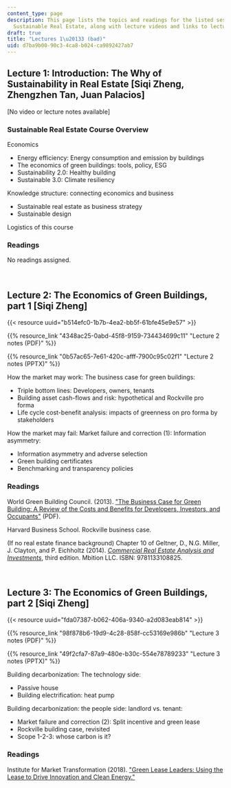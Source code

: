 ```yaml
---
content_type: page
description: This page lists the topics and readings for the listed sessions of 11.350
  Sustainable Real Estate, along with lecture videos and links to lecture slides.
draft: true
title: "Lectures 1\u20133 (bad)"
uid: d7ba9b00-90c3-4ca8-b024-ca9892427ab7
---
```

## Lecture 1: Introduction: The Why of Sustainability in Real Estate \[Siqi Zheng, Zhengzhen Tan, Juan Palacios\] 

\[No video or lecture notes available\]

### Sustainable Real Estate Course Overview  

Economics  

- Energy efficiency: Energy consumption and emission by buildings  
- The economics of green buildings: tools, policy, ESG  
- Sustainability 2.0: Healthy building  
- Sustainable 3.0: Climate resiliency  

Knowledge structure: connecting economics and business  

- Sustainable real estate as business strategy  
- Sustainable design  

Logistics of this course

### Readings 

No readings assigned.

 

## Lecture 2: The Economics of Green Buildings, part 1 \[Siqi Zheng\] 

{{< resource uuid="b514efc0-1b7b-4ea2-bb5f-61bfe45e9e57" >}}

{{% resource_link "4348ac25-0abd-45f8-9159-734434699c11" "Lecture 2 notes (PDF)" %}}

{{% resource_link "0b57ac65-7e61-420c-afff-7900c95c02f1" "Lecture 2 notes (PPTX)" %}}

How the market may work: The business case for green buildings:  

- Triple bottom lines: Developers, owners, tenants  
- Building asset cash-flows and risk: hypothetical and Rockville pro forma  
- Life cycle cost-benefit analysis: impacts of greenness on pro forma by stakeholders  

How the market may fail: Market failure and correction (1): Information asymmetry:  

- Information asymmetry and adverse selection  
- Green building certificates  
- Benchmarking and transparency policies 

### Readings 

World Green Building Council. (2013). ["The Business Case for Green Building: A Review of the Costs and Benefits for Developers, Investors, and Occupants"](https://group.skanska.com/4af531/siteassets/sustainability/reporting-publications/reports-on-green-building/business_case_for_green_building_report_web_2013-03-13.pdf) (PDF).

Harvard Business School. Rockville business case.

(If no real estate finance background) Chapter 10 of Geltner, D., N.G. Miller, J. Clayton, and P. Eichholtz (2014). [*Commercial Real Estate Analysis and Investments*](https://www.amazon.com/Commercial-Real-Estate-Analysis-Investments/dp/1133108822), third edition. Mbition LLC. ISBN: 9781133108825.

 

## Lecture 3: The Economics of Green Buildings, part 2 \[Siqi Zheng\] 

{{< resource uuid="fda07387-b062-406a-9340-a2d083eab814" >}}

{{% resource_link "98f878b6-19d9-4c28-858f-cc53169e986b" "Lecture 3 notes (PDF)" %}}

{{% resource_link "49f2cfa7-87a9-480e-b30c-554e78789233" "Lecture 3 notes (PPTX)" %}}

Building decarbonization: The technology side:  

- Passive house  
- Building electrification: heat pump  

Building decarbonization: the people side: landlord vs. tenant:  

- Market failure and correction (2): Split incentive and green lease  
- Rockville building case, revisited  
- Scope 1-2-3: whose carbon is it?

### Readings 

Institute for Market Transformation (2018). ["Green Lease Leaders: Using the Lease to Drive Innovation and Clean Energy."](https://www.imt.org/resources/green-lease-leaders-using-the-lease-to-drive-innovation-and-clean-energy/)